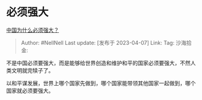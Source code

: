 # 必须强大

[中国为什么必须强大？](https://www.zhihu.com/question/280691023/answer/2972331498)

> Author: #NellNell
> Last update: [发布于 2023-04-07]
> Link:
> Tag:
> 沙海拾金:

不是中国必须要强大，而是能够给世界创造和维护和平的国家必须要强大，不然人类文明就完犊子了。

以和平谋发展，世界上哪个国家先做到，哪个国家能带领其他国家一起做到，哪个国家就必须要强大。
